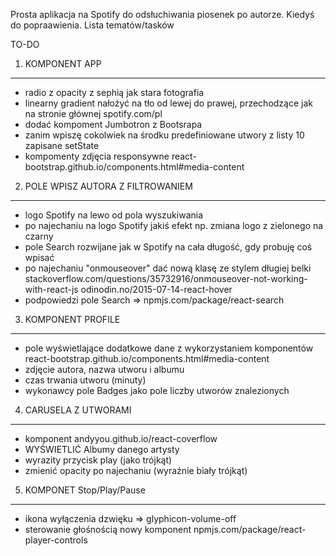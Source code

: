 Prosta aplikacja na Spotify do odsłuchiwania piosenek po autorze. 
Kiedyś do popraawienia. Lista tematów/tasków

TO-DO

1. KOMPONENT APP
----------------------
- radio z opacity z sephią jak stara fotografia 
- linearny gradient  nałożyć na tło od lewej do prawej, przechodzące jak na stronie głównej spotify.com/pl 
- dodać kompoment Jumbotron z Bootsrapa
- zanim wpiszę cokolwiek na środku predefiniowane utwory z listy 10 zapisane setState   
- kompomenty zdjęcia responsywne react-bootstrap.github.io/components.html#media-content 

2. POLE WPISZ AUTORA Z FILTROWANIEM 
----------------------------------------------------------
- logo Spotify na lewo od pola wyszukiwania 
- po najechaniu na logo Spotify jakiś efekt np. zmiana logo z zielonego na czarny  
- pole Search rozwijane jak w Spotify na cała długość, gdy probuję coś wpisać 
- po najechaniu "onmouseover" dać nową klasę ze stylem długiej belki stackoverflow.com/questions/35732916/onmouseover-not-working-with-react-js  odinodin.no/2015-07-14-react-hover 
- podpowiedzi pole Search  =>  npmjs.com/package/react-search 

3. KOMPONENT PROFILE
---------------------------------
- pole wyświetlające dodatkowe dane z wykorzystaniem komponentów react-bootstrap.github.io/components.html#media-content 
- zdjęcie autora, nazwa utworu i albumu  
- czas trwania utworu (minuty) 
- wykonawcy pole Badges jako pole liczby utworów znalezionych 

4. CARUSELA Z UTWORAMI 
----------------------------------------
- komponent andyyou.github.io/react-coverflow
- WYŚWIETLIĆ Albumy danego artysty 
- wyrazity przycisk play (jako trójkąt) 
- zmienić opacity po najechaniu (wyraźnie biały trójkąt) 

5. KOMPONET Stop/Play/Pause  
----------------------------------------------------
- ikona wyłączenia dzwięku => glyphicon-volume-off 
- sterowanie głośnością  nowy komponent  npmjs.com/package/react-player-controls 
